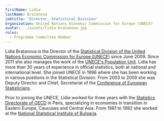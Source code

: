 ```yaml
---
firstName: Lidia
lastName: Bratanova
jobtitle: 'Director, Statistical Division'
organization: United Nations Economic Commission for Europe (UNECE)
avatar: ../assets/lidia-bratanova.jpg
roles:
  - Programme Committee Member
---
```


Lidia Bratanova is the Director of the
[Statistical Division of the United Nations Economic Commission for Europe (UNECE)](https://www.unece.org/stats/stats_h.html)
since June 2009. Since 2011 she also manages the work of the
[UNECE's Population Unit](https://www.unece.org/pau/welcome.html). Lidia has
more than 30 years of experience in official statistics, both at national and
international level. She joined UNECE in 1996 where she has been working in
various positions in the Statistical Division. From 2003 to 2009 she was Deputy
Director and Chief, Secretariat of the
[Conference of European Statisticians](https://www.unece.org/stats/ces.html).

Prior to joining the UNECE, Lidia worked for three years with the
[Statistics Directorate of OECD](https://www.oecd.org/sdd/) in Paris,
specializing in economies in transition in Eastern Europe, Caucuses and Central
Asia. From 1981 to 1992 she worked at the
[National Statistical Institute of Bulgaria](https://www.nsi.bg/en).

